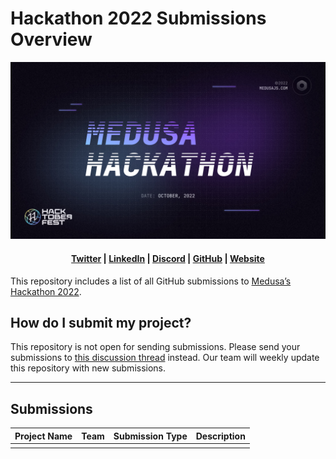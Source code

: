 # Hackathon 2022 Submissions Overview

![Medusa Hackathon](hackathon-banner.jpeg)

<h4 align="center">
  <a href="https://twitter.com/medusajs">Twitter</a> |
  <a href="https://www.linkedin.com/company/medusajs">LinkedIn</a> |
  <a href="https://discord.gg/medusajs">Discord</a> |
  <a href="https://github.com/medusajs/medusa">GitHub</a> |
  <a href="https://medusajs.com/">Website</a>
</h4>

This repository includes a list of all GitHub submissions to [Medusa’s Hackathon 2022](https://medusajs.com/blog/medusa-hackathon-warming-up-for-hacktoberfest/).

## How do I submit my project?

This repository is not open for sending submissions. Please send your submissions to [this discussion thread](https://github.com/medusajs/medusa/discussions/2280) instead. Our team will weekly update this repository with new submissions.

---

## Submissions

| Project Name | Team | Submission Type | Description  |
| --- | --- | --- | --- |
|  |  |  |  |

